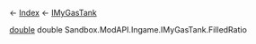 ← [Index](Api-Index) ← [IMyGasTank](Sandbox.ModAPI.Ingame.IMyGasTank)

[double](System.Double) double Sandbox.ModAPI.Ingame.IMyGasTank.FilledRatio